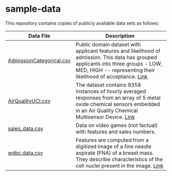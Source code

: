 # sample-data

This repository contains copies of publicly available data sets as follows:

Data File | Description
----------|------------
[AdmissionCategorical.csv](https://raw.githubusercontent.com/skob1014/sample-data/master/AdmissionCategorical.csv) | Public domain dataset with applicant features and likelihood of admission.  This data has grouped applicants into three groups - LOW, MED, HIGH -- representing their likelihood of acceptance. [Link](https://www.kaggle.com/mohansacharya/graduate-admissions?select=Admission_Predict.csv)
[AirQualityUCI.csv](https://raw.githubusercontent.com/skob1014/sample-data/master/AirQualityUCI.csv) | The dataset contains 9358 instances of hourly averaged responses from an array of 5 metal oxide chemical sensors embedded in an Air Quality Chemical Multisensor Device. [Link](https://archive.ics.uci.edu/ml/datasets/Air+Quality)
[sales_data.csv](https://raw.githubusercontent.com/skob1014/sample-data/master/sales_data.csv) | Data on video games (not factual) with features and sales numbers.
[wdbc.data.csv](https://raw.githubusercontent.com/skob1014/sample-data/master/wdbc.data.csv) |  Features are computed from a digitized image of a fine needle aspirate (FNA) of a breast mass. They describe characteristics of the cell nuclei present in the image. [Link](https://archive.ics.uci.edu/ml/datasets/Breast+Cancer+Wisconsin+(Diagnostic))

